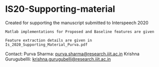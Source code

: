 # IS20-Supporting-material

Created for supporting the manuscript submitted to Interspeech 2020

    Matlab implementations for Proposed and Baseline features are given

    Feature extraction details are given in Is_2020_Supporting_Material_Purva.pdf

Contact: Purva Sharma: purva.sharma@research.iiit.ac.in Krishna Gurugubellli: krishna.gurugubelli@research.iiit.ac.in
